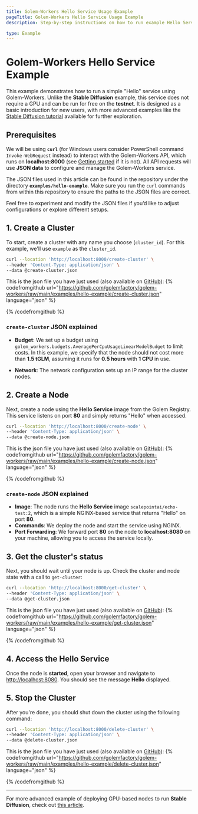 ```yaml
---
title: Golem-Workers Hello Service Usage Example
pageTitle: Golem-Workers Hello Service Usage Example
description: Step-by-step instructions on how to run example Hello Service with Golem-Workers

type: Example 
---
```


# Golem-Workers Hello Service Example

This example demonstrates how to run a simple "Hello" service using Golem-Workers. 
Unlike the **Stable Diffusion** example, this service does not require a GPU and can be run for free on the **testnet**. 
It is designed as a basic introduction for new users, with more advanced examples like 
the [Stable Diffusion tutorial](/docs/creators/golem-workers/sd-example) available for further exploration.

## Prerequisites

We will be using **`curl`** (for Windows users consider PowerShell command `Invoke-WebRequest` instead) 
to interact with the Golem-Workers API, which runs on **localhost:8000** 
(see [Getting started](/docs/creators/golem-workers/getting-started) if it is not).
All API requests will use **JSON data** to configure and manage the Golem-Workers service.

The JSON files used in this article can be found in the repository under the directory **`examples/hello-example`**. 
Make sure you run the `curl` commands from within this repository to ensure the paths to the JSON files are correct.

Feel free to experiment and modify the JSON files if you’d like to adjust configurations or explore different setups.

## 1. Create a Cluster

To start, create a cluster with any name you choose (`cluster_id`). For this example, we'll use `example` as the `cluster_id`.

```bash
curl --location 'http://localhost:8000/create-cluster' \
--header 'Content-Type: application/json' \
--data @create-cluster.json 
```

This is the json file you have just used (also available on 
[GitHub](https://github.com/golemfactory/golem-workers/raw/main/examples/hello-example/create-cluster.json)):
{% codefromgithub url="https://github.com/golemfactory/golem-workers/raw/main/examples/hello-example/create-cluster.json" language="json" %}

{% /codefromgithub %}


### `create-cluster` JSON explained

- **Budget**: We set up a budget using `golem_workers.budgets.AveragePerCpuUsageLinearModelBudget` to limit costs.
In this example, we specify that the node should not cost more than **1.5 tGLM**,
assuming it runs for **0.5 hours** with **1 CPU** in use.

- **Network**: The network configuration sets up an IP range for the cluster nodes.

## 2. Create a Node

Next, create a node using the **Hello Service** image from the Golem Registry. 
This service listens on port **80** and simply returns "Hello" when accessed.

```bash
curl --location 'http://localhost:8000/create-node' \
--header 'Content-Type: application/json' \
--data @create-node.json
```

This is the json file you have just used (also available on 
[GitHub](https://github.com/golemfactory/golem-workers/raw/main/examples/hello-example/create-node.json)):
{% codefromgithub url="https://github.com/golemfactory/golem-workers/raw/main/examples/hello-example/create-node.json" language="json" %}

{% /codefromgithub %}

### `create-node` JSON explained

- **Image**: The node runs the **Hello Service** image `scalepointai/echo-test:2`,
which is a simple NGINX-based service that returns "Hello" on port **80**.
- **Commands**: We deploy the node and start the service using NGINX.
- **Port Forwarding**: We forward port **80** on the node to **localhost:8080** on your machine,
allowing you to access the service locally.

## 3. Get the cluster's status

Next, you should wait until your node is up.
Check the cluster and node state with a call to `get-cluster`:

```bash
curl --location 'http://localhost:8000/get-cluster' \
--header 'Content-Type: application/json' \
--data @get-cluster.json
```

This is the json file you have just used (also available on 
[GitHub](https://github.com/golemfactory/golem-workers/raw/main/examples/hello-example/get-cluster.json)):
{% codefromgithub url="https://github.com/golemfactory/golem-workers/raw/main/examples/hello-example/get-cluster.json" language="json" %}

{% /codefromgithub %}

## 4. Access the Hello Service

Once the node is **started**, open your browser and navigate to [http://localhost:8080](http://localhost:8080).
You should see the message **Hello** displayed.

## 5. Stop the Cluster

After you're done, you should shut down the cluster using the following command:

```bash
curl --location 'http://localhost:8000/delete-cluster' \
--header 'Content-Type: application/json' \
--data @delete-cluster.json
```

This is the json file you have just used (also available on 
[GitHub](https://github.com/golemfactory/golem-workers/raw/main/examples/hello-example/delete-cluster.json)):
{% codefromgithub url="https://github.com/golemfactory/golem-workers/raw/main/examples/hello-example/delete-cluster.json" language="json" %}

{% /codefromgithub %}

---

For more advanced example of deploying GPU-based nodes to run **Stable Diffusion**, 
check out [this article](/docs/creators/golem-workers/sd-example).
